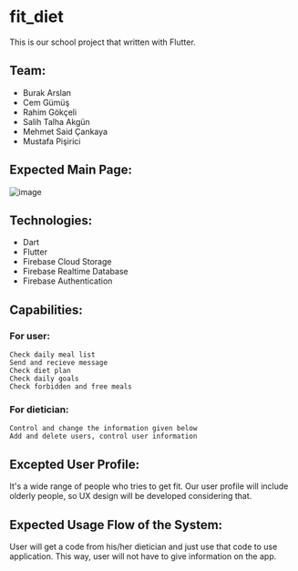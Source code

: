# fit_diet
This is our school project that written with Flutter. 

## Team:
* Burak Arslan
* Cem Gümüş
* Rahim Gökçeli
* Salih Talha Akgün
* Mehmet Said Çankaya
* Mustafa Pişirici

## Expected Main Page:
![image](https://user-images.githubusercontent.com/47334156/139575315-3715f817-9582-449c-8880-cd34abb48dbb.png)

## Technologies:
* Dart
* Flutter
* Firebase Cloud Storage
* Firebase Realtime Database
* Firebase Authentication

## Capabilities:

  ### For user:
    Check daily meal list
    Send and recieve message
    Check diet plan
    Check daily goals
    Check forbidden and free meals
   
  ### For dietician:
    Control and change the information given below
    Add and delete users, control user information

## Excepted User Profile:
  It's a wide range of people who tries to get fit. Our user profile will include olderly people, so UX design will be developed considering that.

## Expected Usage Flow of the System:
  User will get a code from his/her dietician and just use that code to use application. This way, user will not have to give information on the app.
